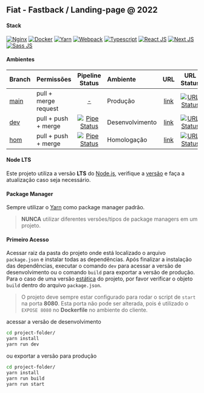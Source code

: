 [client-repo]: https://gitlab.fcalatam.com/fca/commercial/bmc/landing-page/fiat/fiatfastback
[client-url-final]: https://fastback.fiat.com.br
[dcode-url-dev]: https://lp-fastback-2022.dev.dcode.works
[dcode-url-hom]: https://lp-fastback-2022.hom.dcode.works
[branch-main]: https://gitlab.digitalcode.com.br/stellantis/fiat/fastback/lp-fastback-2022/-/tree/main
[branch-dev]: https://gitlab.digitalcode.com.br/stellantis/fiat/fastback/lp-fastback-2022/-/tree/dev
[branch-hom]: https://gitlab.digitalcode.com.br/stellantis/fiat/fastback/lp-fastback-2022/-/tree/hom
[pipeline-dev]: https://gitlab.digitalcode.com.br/stellantis/fiat/fastback/lp-fastback-2022/-/pipelines?scope=all&ref=dev
[pipeline-hom]: https://gitlab.digitalcode.com.br/stellantis/fiat/fastback/lp-fastback-2022/-/pipelines?scope=all&ref=hom
[status-url-final]: https://img.shields.io/website?down_color=red&down_message=down&up_color=%234bc51c&up_message=up&url=https://fastback.fiat.com.br
[status-url-dev]: https://img.shields.io/website?down_color=red&down_message=down&up_color=%234bc51c&up_message=up&url=https://lp-fastback-2022.dev.dcode.works
[status-url-hom]: https://img.shields.io/website?down_color=red&down_message=down&up_color=%234bc51c&up_message=up&url=https://lp-fastback-2022.hom.dcode.works
[badge-dev]: https://gitlab.digitalcode.com.br/stellantis/fiat/fastback/lp-fastback-2022/badges/dev/pipeline.svg
[badge-hom]: https://gitlab.digitalcode.com.br/stellantis/fiat/fastback/lp-fastback-2022/badges/hom/pipeline.svg

## Fiat - Fastback / Landing-page @ 2022

[//]: # "Exemplo: FIAT - fastback / Landing-page @ 2022"
[//]: # "Landing-page|Teaser Form/Countdown/Live"

#### Stack

[//]: <> (Adicionar as principais tecnologias utilizadas no projeto com o link para suas respectivas documentações)
[![Nginx](https://img.shields.io/badge/Nginx-009639?style=for-the-badge&logo=nginx&logoColor=white)](https://nginx.org/en/docs/) [![Docker](https://img.shields.io/badge/Docker-2CA5E0?style=for-the-badge&logo=docker&logoColor=white)](https://docs.docker.com/) [![Yarn](https://img.shields.io/badge/Yarn-2C8EBB?style=for-the-badge&logo=yarn&logoColor=white)](https://yarnpkg.com/getting-started/usage/) [![Webpack](https://img.shields.io/badge/Webpack-2b3a42?style=for-the-badge&logo=Webpack&logoColor=8dd6f980)](https://webpack.js.org/) [![Typescript](https://img.shields.io/badge/TypeScript-007ACC?style=for-the-badge&logo=typescript&logoColor=white)](https://www.typescriptlang.org/docs/handbook/typescript-in-5-minutes.html) [![React JS](https://img.shields.io/badge/React-20232A?style=for-the-badge&logo=react&logoColor=61DAFB)](https://reactjs.org/docs/getting-started.html) [![Next JS](https://img.shields.io/badge/next.js-000000?style=for-the-badge&logo=nextdotjs&logoColor=white)](https://nextjs.org/docs/) [![Sass JS](https://img.shields.io/badge/Sass-CC6699?style=for-the-badge&logo=sass&logoColor=white)](https://sass-lang.com/documentation/syntax/)

#### Ambientes

| Branch              | Permissões           |              Pipeline Status              | Ambiente        |           URL            |                     URL Status                      |
| :------------------ | :------------------- | :---------------------------------------: | :-------------- | :----------------------: | :-------------------------------------------------: |
| [main][branch-main] | pull + merge request |             [-][client-repo]              | Produção        | [link][client-url-final] | [![URL Status][status-url-final]][client-url-final] |
| [dev][branch-dev]   | pull + push + merge  | [![Pipe Status][badge-dev]][pipeline-dev] | Desenvolvimento |  [link][dcode-url-dev]   |   [![URL Status][status-url-dev]][dcode-url-dev]    |
| [hom][branch-hom]   | pull + push + merge  | [![Pipe Status][badge-hom]][pipeline-hom] | Homologação     |  [link][dcode-url-hom]   |   [![URL Status][status-url-hom]][dcode-url-hom]    |

#### Node LTS

Este projeto utiliza a versão **LTS** do [Node.js](https://nodejs.org/pt-br/), verifique a [versão](https://nodejs.org/pt-br/download/releases/) e faça a atualização caso seja necessário.

#### Package Manager

Sempre utilizar o [Yarn](https://yarnpkg.com/getting-started/usage/) como package manager padrão.

> **NUNCA** utilizar diferentes versões/tipos de package managers em um projeto.

#### Primeiro Acesso

Acessar raiz da pasta do projeto onde está localizado o arquivo `package.json` e instalar todas as dependências.
Após finalizar a instalação das dependências, executar o comando `dev` para acessar a versão de desenvolvimento ou o comando `build` para exportar a versão de produção.
Para o caso de uma versão [estática](https://nextjs.org/docs/advanced-features/static-html-export) do projeto, por favor verificar o objeto `build` dentro do arquivo `package.json`.

> O projeto deve sempre estar configurado para rodar o script de `start` na porta **8080**.
> Esta porta não pode ser alterada, pois é utilizado o `EXPOSE 8080` no **Dockerfile** no ambiente do cliente.

acessar a versão de desenvolvimento

```sh
cd project-folder/
yarn install
yarn run dev
```

ou exportar a versão para produção

```sh
cd project-folder/
yarn install
yarn run build
yarn run start
```
